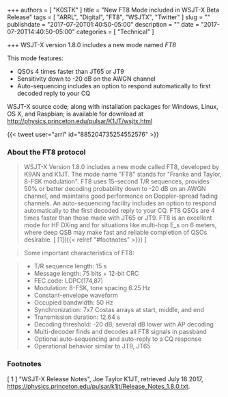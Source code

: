 +++
authors = [ "K0STK" ]
title = "New FT8 Mode included in WSJT-X Beta Release"
tags = [ "ARRL", "Digital", "FT8", "WSJTX", "Twitter" ]
slug = ""
publishdate = "2017-07-20T01:40:50-05:00"
description = ""
date = "2017-07-20T14:40:50-05:00"
categories = [ "Technical" ]

+++
WSJT-X version 1.8.0 includes a new mode named *FT8*

This mode features:

* QSOs 4 times faster than JT65 or JT9
* Sensitivity down to -20 dB on the AWGN channel
* Auto-sequencing includes an option to respond automatically to first decoded reply to your CQ

WSJT-X source code; along with installation packages for Windows,
Linux, OS X, and Raspbian; is available for download at
http://physics.princeton.edu/pulsar/K1JT/wsjtx.html
<!--more-->

{{< tweet user="arrl" id="885204735254552576" >}}

### About the FT8 protocol

>WSJT-X Version 1.8.0 includes a new mode called FT8, developed by K9AN
and K1JT.  The mode name "FT8" stands for "Franke and Taylor, 8-FSK
modulation".  FT8 uses 15-second T/R sequences, provides 50% or
better decoding probability down to -20 dB on an AWGN channel, and 
maintains good performance on Doppler-spread fading channels.  An
auto-sequencing facility includes an option to respond automatically
to the first decoded reply to your CQ.  FT8 QSOs are 4 times faster
than those made with JT65 or JT9.  FT8 is an excellent mode for HF
DXing and for situations like multi-hop E_s on 6 meters, where deep
QSB may make fast and reliable completion of QSOs desirable.
<span style="font-style:normal;">[ [1]({{< relref "#footnotes" >}}) ]</span>

>Some important characteristics of FT8:

>* T/R sequence length: 15 s
>* Message length: 75 bits + 12-bit CRC
>* FEC code: LDPC(174,87)
>* Modulation: 8-FSK, tone spacing 6.25 Hz
>* Constant-envelope waveform
>* Occupied bandwidth: 50 Hz
>* Synchronization: 7x7 Costas arrays at start, middle, and end
>* Transmission duration: 12.64 s
>* Decoding threshold: -20 dB; several dB lower with AP decoding
>* Multi-decoder finds and decodes all FT8 signals in passband
>* Optional auto-sequencing and auto-reply to a CQ response
>* Operational behavior similar to JT9, JT65


### Footnotes

[ 1 ] "WSJT-X Release Notes",
Joe Taylor K1JT, retrieved July 18 2017,
https://physics.princeton.edu/pulsar/k1jt/Release_Notes_1.8.0.txt.
